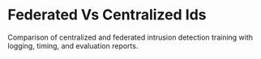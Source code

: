 # Federated Vs Centralized Ids

Comparison of centralized and federated intrusion detection training with logging, timing, and evaluation reports.

